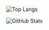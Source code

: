 ![Top Langs](https://github-readme-stats.vercel.app/api/top-langs/?username=ZDGharst&theme=tokyonight&layout=compact)

![GitHub Stats](https://github-readme-stats.vercel.app/api?username=ZDGharst&count_private=true&show_icons=true&theme=tokyonight)
